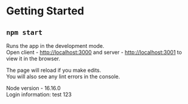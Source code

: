 # Getting Started

## `npm start`

Runs the app in the development mode.\
Open client - [http://localhost:3000](http://localhost:3001) and server - [http://localhost:3001](http://localhost:3001) to view it in the browser.

The page will reload if you make edits.\
You will also see any lint errors in the console.

Node version - 16.16.0\
Login information: test 123
